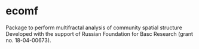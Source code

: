 # ecomf
Package to perform multifractal analysis of community spatial structure
Developed with the support of Russian Foundation for Basc Research (grant no. 18-04-00673).